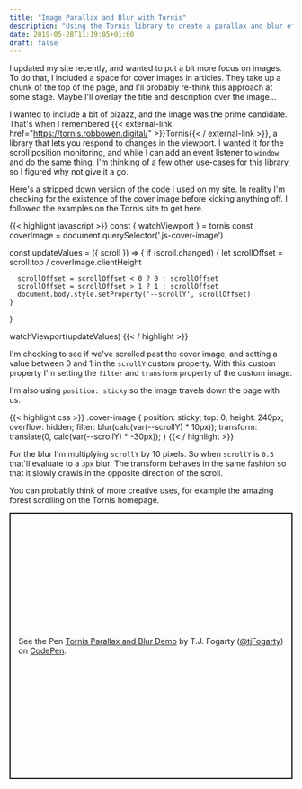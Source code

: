 ```yaml
---
title: "Image Parallax and Blur with Tornis"
description: "Using the Tornis library to create a parallax and blur effect on a cover image while scrolling."
date: 2019-05-28T11:19:05+01:00
draft: false
---
```


I updated my site recently, and wanted to put a bit more focus on images. To do that, I included a space for cover images in articles. They take up a chunk of the top of the page, and I'll probably re-think this approach at some stage. Maybe I'll overlay the title and description over the image...

I wanted to include a bit of pizazz, and the image was the prime candidate. That's when I remembered {{< external-link href="https://tornis.robbowen.digital/" >}}Tornis{{< / external-link >}}, a library that lets you respond to changes in the viewport. I wanted it for the scroll position monitoring, and while I can add an event listener to `window` and do the same thing, I'm thinking of a few other use-cases for this library, so I figured why not give it a go.

Here's a stripped down version of the code I used on my site. In reality I'm checking for the existence of the cover image before kicking anything off. I followed the examples on the Tornis site to get here.

{{< highlight javascript >}}
const { watchViewport } = tornis
const coverImage = document.querySelector('.js-cover-image')

const updateValues = ({ scroll }) => {
  if (scroll.changed) {
      let scrollOffset = scroll.top / coverImage.clientHeight

      scrollOffset = scrollOffset < 0 ? 0 : scrollOffset
      scrollOffset = scrollOffset > 1 ? 1 : scrollOffset
      document.body.style.setProperty('--scrollY', scrollOffset)
    }
}

watchViewport(updateValues)
{{< / highlight >}}

I'm checking to see if we've scrolled past the cover image, and setting a value between 0 and 1 in the `scrollY` custom property. With this custom property I'm setting the `filter` and `transform` property of the custom image.

I'm also using `position: sticky` so the image travels down the page with us.

{{< highlight css >}}
.cover-image {
  position: sticky;
  top: 0;
  height: 240px;
  overflow: hidden;
  filter: blur(calc(var(--scrollY) * 10px));
  transform: translate(0, calc(var(--scrollY) * -30px));
}
{{< / highlight >}}

For the blur I'm multiplying `scrollY` by 10 pixels. So when `scrollY` is `0.3` that'll evaluate to a `3px` blur. The transform behaves in the same fashion so that it slowly crawls in the opposite direction of the scroll.

You can probably think of more creative uses, for example the amazing forest scrolling on the Tornis homepage.

<p class="codepen" data-height="474" data-theme-id="dark" data-default-tab="result" data-user="tjFogarty" data-slug-hash="qGyqwa" style="height: 474px; box-sizing: border-box; display: flex; align-items: center; justify-content: center; border: 2px solid; margin: 1em 0; padding: 1em;" data-pen-title="Tornis Parallax and Blur Demo">
  <span>See the Pen <a href="https://codepen.io/tjFogarty/pen/qGyqwa/">
  Tornis Parallax and Blur Demo</a> by T.J. Fogarty (<a href="https://codepen.io/tjFogarty">@tjFogarty</a>)
  on <a href="https://codepen.io">CodePen</a>.</span>
</p>
<script async src="https://static.codepen.io/assets/embed/ei.js"></script>
